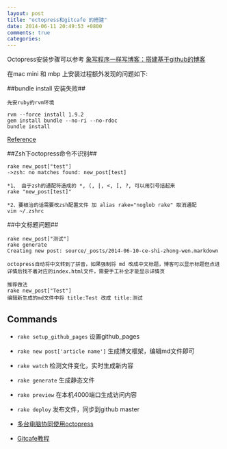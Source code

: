 ```yaml
---
layout: post
title: "octopress和gitcafe 的搭建"
date: 2014-06-11 20:49:53 +0800
comments: true
categories: 
---
```


Octopress安装步骤可以参考 [象写程序一样写博客：搭建基于github的博客](http://blog.devtang.com/blog/2012/02/10/setup-blog-based-on-github/) 

在mac mini 和 mbp 上安装过程额外发现的问题如下:

##bundle install 安装失败##

	先安ruby的rvm环境

    rvm --force install 1.9.2  
    gem install bundle --no-ri --no-rdoc
    bundle install

  [Reference](http://stackoverflow.com/questions/12119138/failed-to-build-gem-native-extension-when-install-redcloth-4-2-9-install-linux)


##Zsh下octopress命令不识别##

	rake new_post["test"]
	->zsh: no matches found: new_post[test]

	*1、 由于zsh的通配符造成的 *, (, |, <, [, ?, 可以用引号括起来 
    rake "new_post[test]"

    *2、要根治的话需要改zsh配置文件 加 alias rake="noglob rake" 取消通配    
	vim ~/.zshrc 


##中文标题问题##
	
	rake new_post["测试"]
	rake generate 
    Creating new post: source/_posts/2014-06-10-ce-shi-zhong-wen.markdown

    octopress自动将中文转到了拼音，如果强制将 md 改成中文标题，博客可以显示标题但点进详情后找不着对应的index.html文件，需要手工补全才能显示详情页

    推荐做法
    rake new_post["Test"]
    编辑新生成的md文件中将 title:Test 改成 title:测试

## Commands ##

* `rake setup_github_pages` 设置github_pages
* `rake new post['article name']` 生成博文框架，编辑md文件即可
* `rake watch` 检测文件变化，实时生成新内容
* `rake generate` 生成静态文件 
* `rake preview` 在本机4000端口生成访问内容 
* `rake deploy` 发布文件，同步到github master 



* [多台电脑协同使用octopress](http://www.orcame.com/blog/2013/12/26/octopress-multi-compoter/)
* [Gitcafe教程](http://www.tuicool.com/articles/N7bYfy)
